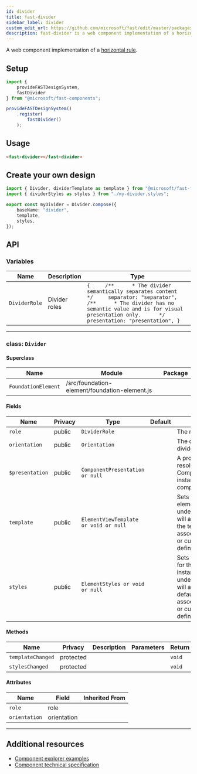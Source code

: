 ```yaml
---
id: divider
title: fast-divider
sidebar_label: divider
custom_edit_url: https://github.com/microsoft/fast/edit/master/packages/web-components/fast-foundation/src/divider/README.md
description: fast-divider is a web component implementation of a horizontal rule.
---
```


A web component implementation of a [horizontal rule](https://developer.mozilla.org/en-US/docs/Web/HTML/Element/hr).

## Setup

```ts
import {
    provideFASTDesignSystem,
    fastDivider
} from "@microsoft/fast-components";

provideFASTDesignSystem()
    .register(
        fastDivider()
    );
```

## Usage

```html live
<fast-divider></fast-divider>
```

##  Create your own design

```ts
import { Divider, dividerTemplate as template } from "@microsoft/fast-foundation";
import { dividerStyles as styles } from "./my-divider.styles";

export const myDivider = Divider.compose({
    baseName: "divider",
    template,
    styles,
});
```

## API



### Variables

| Name          | Description   | Type                                                                                                                                                                                                                                 |
| ------------- | ------------- | ------------------------------------------------------------------------------------------------------------------------------------------------------------------------------------------------------------------------------------ |
| `DividerRole` | Divider roles | `{     /**      * The divider semantically separates content      */     separator: "separator",      /**      * The divider has no semantic value and is for visual presentation only.      */     presentation: "presentation", }` |

<hr/>



### class: `Divider`

#### Superclass

| Name                | Module                                        | Package |
| ------------------- | --------------------------------------------- | ------- |
| `FoundationElement` | /src/foundation-element/foundation-element.js |         |

#### Fields

| Name            | Privacy | Type                                  | Default | Description                                                                                                                                                                         | Inherited From    |
| --------------- | ------- | ------------------------------------- | ------- | ----------------------------------------------------------------------------------------------------------------------------------------------------------------------------------- | ----------------- |
| `role`          | public  | `DividerRole`                         |         | The role of the element.                                                                                                                                                            |                   |
| `orientation`   | public  | `Orientation`                         |         | The orientation of the divider.                                                                                                                                                     |                   |
| `$presentation` | public  | `ComponentPresentation or null`       |         | A property which resolves the ComponentPresentation instance for the current component.                                                                                             | FoundationElement |
| `template`      | public  | `ElementViewTemplate or void or null` |         | Sets the template of the element instance. When undefined, the element will attempt to resolve the template from the associated presentation or custom element definition.          | FoundationElement |
| `styles`        | public  | `ElementStyles or void or null`       |         | Sets the default styles for the element instance. When undefined, the element will attempt to resolve default styles from the associated presentation or custom element definition. | FoundationElement |

#### Methods

| Name              | Privacy   | Description | Parameters | Return | Inherited From    |
| ----------------- | --------- | ----------- | ---------- | ------ | ----------------- |
| `templateChanged` | protected |             |            | `void` | FoundationElement |
| `stylesChanged`   | protected |             |            | `void` | FoundationElement |

#### Attributes

| Name          | Field       | Inherited From |
| ------------- | ----------- | -------------- |
| `role`        | role        |                |
| `orientation` | orientation |                |

<hr/>


## Additional resources

* [Component explorer examples](https://explore.fast.design/components/fast-divider)
* [Component technical specification](https://github.com/microsoft/fast/blob/master/packages/web-components/fast-foundation/src/divider/divider.spec.md)